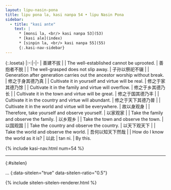```yaml
---
layout: lipu-nasin-pona
title: lipu pona la, kasi nanpa 54 • lipu Nasin Pona
sidebar:
  - title: "kasi ante"
    text: |
      * [monsi la, <br/> kasi nanpa 53](53)
      * [kasi ale](index)
      * [sinpin la, <br/> kasi nanpa 55](55)
      {:.kasi-nav-sidebar}
---
```


{:.loseta}
|:-:|-|-
| 善建不拔         |         | The well-established cannot be uprooted.
| 善抱者不脱       |         | The well-grasped does not slip away.
| 子孙以祭祀不辍   |         | Generation after generation carries out the ancestor worship without break.
| 修之于身<wbr/>其德乃真   |         | Cultivate it in yourself and virtue will be real.
| 修之于家<wbr/>其德乃馀   |         | Cultivate it in the family and virtue will overflow.
| 修之于乡<wbr/>其德乃长   |         | Cultivate it in the town and virtue will be great.
| 修之于国<wbr/>其德乃丰   |         | Cultivate it in the country and virtue will abundant.
| 修之于天下<wbr/>其德乃普 |         | Cultivate it in the world and virtue will be everywhere.
| 故以身观身       |         | Therefore, take yourself and observe yourself.
| 以家观家         |         | Take the family and observe the family.
| 以乡观乡         |         | Take the town and observe the town.
| 以国观国         |         | Take the country and observe the country.
| 以天下观天下     |         | Take the world and observe the world.
| 吾何以知天下然哉 |         | How do I know the world as it is?
| 以此             | tan ni. | By this.

{% include kasi-nav.html num=54 %}

-------
{:#sitelen}

...
{:data-sitelen="true" data-sitelen-ratio="0.5"}

{% include sitelen-sitelen-renderer.html %}

